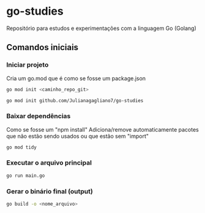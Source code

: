 # go-studies

Repositório para estudos e experimentações com a linguagem Go (Golang)

## Comandos iniciais 

### Iniciar projeto
Cria um go.mod que é como se fosse um package.json
```bash
go mod init <caminho_repo_git>

go mod init github.com/Julianagagliano7/go-studies
```

### Baixar dependências 
Como se fosse um "npm install"
Adiciona/remove automaticamente pacotes que não estão sendo usados ou que estão sem "import"
```bash
go mod tidy
```

### Executar o arquivo principal 
```bash
go run main.go
```

### Gerar o binário final (output)
```bash
go build -o <nome_arquivo>
```